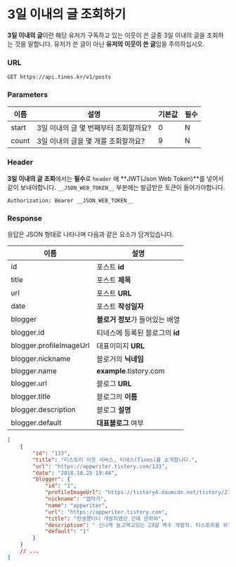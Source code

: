 # 3일 이내의 글 조회하기

**3일 이내의 글**이란 해당 유저가 구독하고 있는 이웃이 쓴 글중 3일 이내의 글을 조회하는 것을 말합니다. 유저가 쓴 글이 아닌 **유저의 이웃이 쓴 글**임을 주의하십시오.

### URL

```
GET https://api.tines.kr/v1/posts
```

### Parameters

|이름|설명|기본값|필수|
|----|----|-----|----|
|start|3일 이내의 글 몇 번째부터 조회할까요?|0|N|
|count|3일 이내의 글을 몇 개를 조회할까요?|9|N|

### Header

**3일 이내의 글 조회**에서는 **필수**로 ```header``` 에 **JWT(Json Web Token)**를 넣어서 같이 보내야합니다. ```__JSON_WEB_TOKEN__``` 부분에는 발급받은 토큰이 들어가야합니다.

```
Authorization: Bearer __JSON_WEB_TOKEN__
```

### Response

응답은 JSON 형태로 나타나며 다음과 같은 요소가 담겨있습니다.

|이름|설명|
|----|----|
|id|포스트 **id**|
|title|포스트 **제목**|
|url|포스트 **URL**|
|date|포스트 **작성일자**|
|blogger|**블로거 정보**가 들어있는 배열|
|blogger.id|티네스에 등록된 블로그의 **id**|
|blogger.profileImageUrl|대표이미지 **URL**|
|blogger.nickname|블로거의 **닉네임**|
|blogger.name|**example**.tistory.com|
|blogger.url|블로그 **URL**|
|blogger.title|블로그의 **이름**|
|blogger.description|블로그 **설명**|
|blogger.default|**대표블로그** 여부|

```json
[
    { 
        "id": "133",
        "title": "티스토리 이웃 서비스, 티네스(Tines)를 소개합니다.",
        "url": "https://appwriter.tistory.com/133",
        "date": "2018.10.25 19:44",
        "blogger": {
            "id": "1",
            "profileImageUrl": "https://tistory4.daumcdn.net/tistory/2710108/attach/a0d6758379f54b41a631b44751a11980",
            "nickname": "앱작가",
            "name": "appwriter",
            "url": "https://appwriter.tistory.com",
            "title": "전생했더니 개발자였던 건에 관하여",
            "description": " 신나게 놀고먹고있는 23살 백수 개발자. 티스토리를 위한 티도리 프레임워크(https://tidory.co",
            "default": "1"
        }
    }
    // ...
]
```
